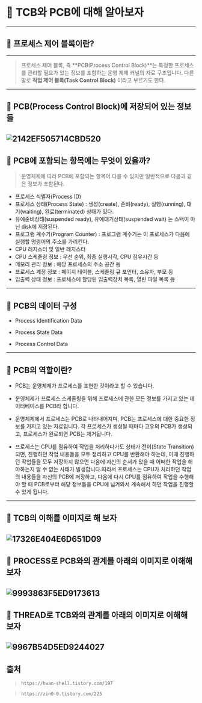 # :woman: TCB와 PCB에 대해 알아보자

-----------
## :eyes: 프로세스 제어 블록이란?
----------
> 프로세스 제어 블록, 즉 **PCB(Process Control Block)**는 특정한 프로세스를 관리할 필요가 있는 정보를 포함하는 운영 체제 커널의 자료 구조입니다. 다른 말로 **작업 제어 블록(Task Control Block)** 이라고 부르기도 한다. 
-----------
## :eyes: PCB(Process Control Block)에 저장되어 있는 정보들

![2142EF505714CBD520](https://user-images.githubusercontent.com/73863771/104452718-ba37f300-55e6-11eb-970c-cbf6ea9a0575.png)
-----------
## :eyes: PCB에 포함되는 항목에는 무엇이 있을까? 

> 운영체제에 따라 PCB에 포함되는 항목이 다를 수 있지만 일반적으로 다음과 같은 정보가 포함된다.

* 프로세스 식별자(Process ID)
* 프로세스 상태(Process State) : 생성(create), 준비(ready), 실행(running), 대기(waiting), 완료(terminated) 상태가 있다. 
* 유예준비상태(suspended ready), 유예대기상태(suspended wait) 는 스택이 아닌 disk에 저장된다.
* 프로그램 계수기(Program Counter) : 프로그램 계수기는 이 프로세스가 다음에 실행할 명령어의 주소를 가리킨다.
* CPU 레지스터 및 일반 레지스터
* CPU 스케줄링 정보 : 우선 순위, 최종 실행시각, CPU 점유시간 등
* 메모리 관리 정보 : 해당 프로세스의 주소 공간 등
* 프로세스 계정 정보 : 페이지 테이블, 스케줄링 큐 포인터, 소유자, 부모 등
* 입출력 상태 정보 : 프로세스에 할당된 입출력장치 목록, 열린 파일 목록 등
------------
## :eyes: PCB의 데이터 구성

* Process Identification Data

* Process State Data

* Process Control Data
------------
## :eyes: PCB의 역할이란?

* PCB는 운영체제가 프로세스를 표현한 것이라고 할 수 있습니다.

* 운영체제가 프로세스 스케줄링을 위해 프로세스에 관한 모든 정보를 가지고 있는 데이터베이스를 PCB라 합니다.

* 운영체제에서 프로세스는 PCB로 나타내어지며, PCB는 프로세스에 대한 중요한 정보를 가지고 있는 자료입니다. 각 프로세스가 생성될 때마다 고유의 PCB가 생성되고, 프로세스가 완료되면 PCB는 제거됩니다.

* 프로세스는 CPU를 점유하여 작업을 처리하다가도 상태가 전이(State Transition)되면, 진행하던 작업 내용들을 모두 정리하고 CPU를 반환해야 하는데, 이때 진행하던 작업들을 모두 저장하지 않으면 다음에 자신의 순서가 왔을 때 어떠한 작업을 해야하는지 알 수 없는 사태가 발생합니다.따라서 프로세스는 CPU가 처리하던 작업의 내용들을 자신의 PCB에 저장하고, 다음에 다시 CPU를 점유하여 작업을 수행해야 할 때 PCB로부터 해당 정보들을 CPU에 넘겨와서 계속해서 하던 작업을 진행할 수 있게 됩니다.
-----------
## :eyes: TCB의 이해를 이미지로 해 보자

![17326E404E6D651D09](https://user-images.githubusercontent.com/73863771/104453714-2b2bda80-55e8-11eb-9e38-a76e9b94ddd6.png)
-----------
## :eyes: PROCESS로 PCB와의 관계를 아래의 이미지로 이해해 보자

![9993863F5ED9173613](https://user-images.githubusercontent.com/73863771/104454189-d2107680-55e8-11eb-8da4-8c8dcc9334ed.png)
--------------
## :eyes: THREAD로 TCB와의 관계를 아래의 이미지로 이해해 보자

![9967B54D5ED9244027](https://user-images.githubusercontent.com/73863771/104454410-29aee200-55e9-11eb-89b1-bc53871a859e.png)
--------------
## 출처

> `https://hwan-shell.tistory.com/197`

> `https://zin0-0.tistory.com/225`
